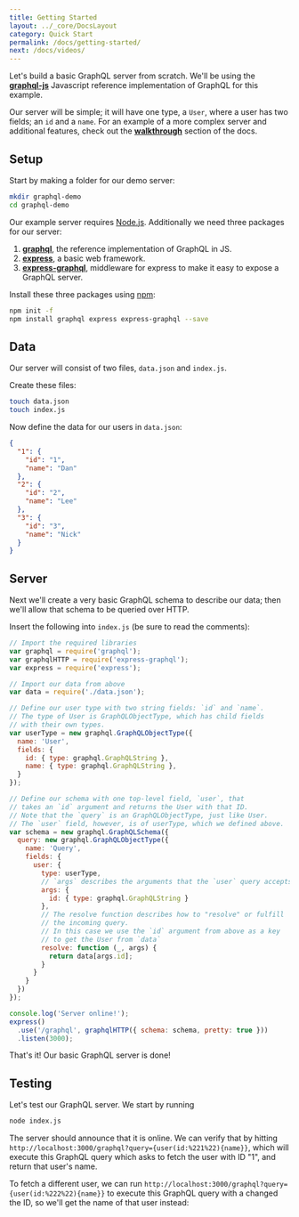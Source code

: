 ```yaml
---
title: Getting Started
layout: ../_core/DocsLayout
category: Quick Start
permalink: /docs/getting-started/
next: /docs/videos/
---
```


Let's build a basic GraphQL server from scratch. We'll be using the **[graphql-js](https://github.com/graphql/graphql-js)** Javascript reference implementation of GraphQL for this example.

Our server will be simple; it will have one type, a `User`, where a user has two fields; an `id` and a `name`. For an example of a more complex server and additional features,
check out the **[walkthrough](../intro)** section of the docs.

## Setup

Start by making a folder for our demo server:

```sh
mkdir graphql-demo
cd graphql-demo
```

Our example server requires [Node.js](https://nodejs.org/en/). Additionally we need three packages for our server:

1. **[graphql](https://github.com/graphql/graphql-js)**, the reference implementation of GraphQL in JS.
2. **[express](https://github.com/strongloop/express)**, a basic web framework.
3. **[express-graphql](https://github.com/graphql/express-graphql)**, middleware for express to make it easy to expose a GraphQL server.

Install these three packages using [npm](https://docs.npmjs.com/getting-started/installing-node):

```sh
npm init -f
npm install graphql express express-graphql --save
```

## Data

Our server will consist of two files, `data.json` and `index.js`.

Create these files:

```sh
touch data.json
touch index.js
```

Now define the data for our users in `data.json`:

```json
{
  "1": {
    "id": "1",
    "name": "Dan"
  },
  "2": {
    "id": "2",
    "name": "Lee"
  },
  "3": {
    "id": "3",
    "name": "Nick"
  }
}
```

## Server

Next we'll create a very basic GraphQL schema to describe our data;
then we'll allow that schema to be queried over HTTP.

Insert the following into `index.js` (be sure to read the comments):

```js
// Import the required libraries
var graphql = require('graphql');
var graphqlHTTP = require('express-graphql');
var express = require('express');

// Import our data from above
var data = require('./data.json');

// Define our user type with two string fields: `id` and `name`.
// The type of User is GraphQLObjectType, which has child fields
// with their own types.
var userType = new graphql.GraphQLObjectType({
  name: 'User',
  fields: {
    id: { type: graphql.GraphQLString },
    name: { type: graphql.GraphQLString },
  }
});

// Define our schema with one top-level field, `user`, that
// takes an `id` argument and returns the User with that ID.
// Note that the `query` is an GraphQLObjectType, just like User.
// The `user` field, however, is of userType, which we defined above.
var schema = new graphql.GraphQLSchema({
  query: new graphql.GraphQLObjectType({
    name: 'Query',
    fields: {
      user: {
        type: userType,
        // `args` describes the arguments that the `user` query accepts
        args: {
          id: { type: graphql.GraphQLString }
        },
        // The resolve function describes how to "resolve" or fulfill
        // the incoming query.
        // In this case we use the `id` argument from above as a key
        // to get the User from `data`
        resolve: function (_, args) {
          return data[args.id];
        }
      }
    }
  })
});

console.log('Server online!');
express()
  .use('/graphql', graphqlHTTP({ schema: schema, pretty: true }))
  .listen(3000);
```

<script data-inline>
var graphql = require('graphql');

// Import our data set from above
var data = {
  "1": {
    "id": "1",
    "name": "Dan"
  },
  "2": {
    "id": "2",
    "name": "Lee"
  },
  "3": {
    "id": "3",
    "name": "Nick"
  }
};

// Define our user type, with two string fields; `id` and `name`
var userType = new graphql.GraphQLObjectType({
  name: 'User',
  fields: {
    id: { type: graphql.GraphQLString },
    name: { type: graphql.GraphQLString },
  }
});

// Define our schema, with one top level field, named `user`, that
// takes an `id` argument and returns the User with that ID.
var schema = new graphql.GraphQLSchema({
  query: new graphql.GraphQLObjectType({
    name: 'Query',
    fields: {
      user: {
        type: userType,
        args: {
          id: { type: graphql.GraphQLString }
        },
        resolve: function (_, args) {
          return data[args.id];
        }
      }
    }
  })
});

global.schema = schema;
</script>

That's it! Our basic GraphQL server is done!

## Testing

Let's test our GraphQL server. We start by running

```sh
node index.js
```

The server should announce that it is online. We can verify that by hitting
`http://localhost:3000/graphql?query={user(id:%221%22){name}}`, which will
execute this GraphQL query which asks to fetch the user with ID "1", and return
that user's name.

<script data-inline>
  import MiniGraphiQL from '../_core/MiniGraphiQL';
  renderHere(<MiniGraphiQL schema={global.schema} query={ `
{
  user(id: "1") {
    name
  }
}
`} />);
</script>

To fetch a different user, we can run `http://localhost:3000/graphql?query={user(id:%222%22){name}}`
to execute this GraphQL query with a changed the ID, so we'll get the name of
that user instead:

<script data-inline>
  import MiniGraphiQL from '../_core/MiniGraphiQL';
  renderHere(<MiniGraphiQL schema={global.schema} query={ `
{
  user(id: "2") {
    name
  }
}
`} />);
</script>
